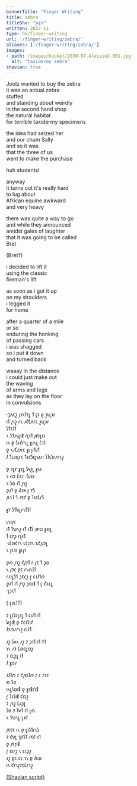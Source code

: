 ```yaml
---
bannerTitle: "Finger Writing" 
title: zebra
titleShv: "𐑟𐑧𐑚𐑮𐑩"
written: 2022-11
type: hk/finger-writing
url: '/finger-writing/zebra/'
aliases: ['/finger-writing/zebra/']
images:
- path: /images/bucket/2020-07-Alessio2-801.jpg
  alt: "taxidermy zebra"
shavian: true
---
```


<div class="latin">

Joolz wanted to buy the zebra  
it was an actual zebra  
stuffed  
and standing about weirdly  
in the second hand shop  
the natural habitat  
for terrible taxidermy specimens  

the idea had seized her  
and our chum Sally  
and so it was  
that the three of us  
went to make the purchase  

huh students!  

anyway  
it turns out it's really hard  
to lug about  
African equine awkward  
and very heavy  

there was quite a way to go  
and while they announced  
amidst gales of laughter  
that it was going to be called  
Bret  

(Bret?)  

i decided to lift it  
using the classic  
fireman's lift  

as soon as i got it up  
on my shoulders  
i legged it  
for home  

after a quarter of a mile  
or so  
enduring the honking  
of passing cars  
i was shagged  
so i put it down  
and turned back  

waaay in the distance  
i could just make out  
the waving  
of arms and legs  
as they lay on the floor  
in convulsions  

</div>

<div class="shavian">

·𐑡𐑵𐑤𐑟 𐑢𐑪𐑯𐑑𐑩𐑛 𐑑 𐑚𐑲 𐑞 𐑟𐑧𐑚𐑮𐑩  
𐑦𐑑 𐑢𐑪𐑟 𐑩𐑯 𐑨𐑒𐑗𐑵𐑩𐑤 𐑟𐑧𐑚𐑮𐑩  
𐑕𐑑𐑳𐑓𐑑  
𐑯 𐑕𐑑𐑨𐑯𐑛𐑦𐑙 𐑩𐑚𐑬𐑑 𐑢𐑽𐑛𐑤𐑦  
𐑦𐑯 𐑞 𐑕𐑧𐑒𐑩𐑯𐑛 𐑣𐑨𐑯𐑛 𐑖𐑪𐑐  
𐑞 𐑯𐑨𐑗𐑼𐑩𐑤 𐑣𐑨𐑚𐑦𐑑𐑨𐑑  
𐑓 𐑑𐑧𐑮𐑦𐑚𐑩𐑤 𐑑𐑨𐑒𐑕𐑦𐑛𐑻𐑥𐑦 𐑕𐑐𐑧𐑕𐑩𐑥𐑩𐑯𐑟  
  
𐑞 𐑲𐑛𐑾 𐑣𐑨𐑛 𐑕𐑰𐑟𐑛 𐑣𐑻  
𐑯 𐑬𐑼 𐑗𐑳𐑥 ·𐑕𐑨𐑤𐑦  
𐑯 𐑕𐑴 𐑦𐑑 𐑢𐑪𐑟  
𐑞𐑨𐑑 𐑞 𐑔𐑮𐑰 𐑝 𐑳𐑕  
𐑢𐑧𐑯𐑑 𐑑 𐑥𐑱𐑒 𐑞 𐑐𐑻𐑗𐑩𐑕  
  
𐑣𐑳 𐑕𐑑𐑿𐑛𐑩𐑯𐑑𐑕!  
  
𐑧𐑯𐑦𐑢𐑱  
𐑦𐑑 𐑑𐑻𐑯𐑟 𐑬𐑑 𐑦𐑑𐑕 𐑮𐑾𐑤𐑦 𐑣𐑸𐑛  
𐑑 𐑤𐑳𐑜 𐑩𐑚𐑬𐑑  
·𐑨𐑓𐑮𐑦𐑒𐑩𐑯 𐑧𐑒𐑢𐑲𐑯 𐑷𐑒𐑢𐑼𐑛  
𐑯 𐑝𐑧𐑮𐑦 𐑣𐑧𐑝𐑦  
  
𐑞𐑺 𐑢𐑪𐑟 𐑒𐑢𐑲𐑑 𐑩 𐑢𐑱 𐑑 𐑜𐑴  
𐑯 𐑢𐑲𐑤 𐑞𐑱 𐑩𐑯𐑬𐑯𐑕𐑑  
𐑩𐑥𐑦𐑛𐑕𐑑 𐑜𐑱𐑤𐑟 𐑝 𐑤𐑨𐑓𐑑𐑼  
𐑞𐑨𐑑 𐑦𐑑 𐑢𐑪𐑟 𐑜𐑴𐑦𐑙 𐑑 𐑚 𐑒𐑷𐑤𐑛  
·𐑚𐑮𐑧𐑑  
  
(·𐑚𐑮𐑧𐑑?)  
  
𐑲 𐑛𐑦𐑕𐑲𐑛𐑩𐑛 𐑑 𐑤𐑦𐑓𐑑 𐑦𐑑  
𐑿𐑟𐑦𐑙 𐑞 𐑒𐑤𐑨𐑕𐑦𐑒  
𐑓𐑲𐑼𐑥𐑩𐑯𐑟 𐑤𐑦𐑓𐑑  
  
𐑨𐑟 𐑕𐑵𐑯 𐑨𐑟 𐑲 𐑜𐑪𐑑 𐑦𐑑 𐑳𐑐  
𐑪𐑯 𐑥𐑲 𐑖𐑴𐑤𐑛𐑼𐑟  
𐑲 𐑤𐑧𐑜𐑛 𐑦𐑑  
𐑓 𐑣𐑴𐑥  
  
𐑨𐑓𐑑𐑼 𐑩 𐑒𐑢𐑹𐑑𐑼 𐑝 𐑩 𐑥𐑲𐑤  
𐑹 𐑕𐑴  
𐑦𐑯𐑛𐑘𐑹𐑦𐑙 𐑞 𐑣𐑪𐑙𐑒𐑦𐑙  
𐑝 𐑐𐑨𐑕𐑦𐑙 𐑒𐑸𐑟  
𐑲 𐑢𐑪𐑟 𐑖𐑨𐑜𐑛  
𐑕𐑴 𐑲 𐑐𐑫𐑑 𐑦𐑑 𐑛𐑬𐑯  
𐑯 𐑑𐑻𐑯𐑛 𐑚𐑨𐑒  
  
𐑢𐑱𐑱𐑱 𐑦𐑯 𐑞 𐑛𐑦𐑕𐑑𐑩𐑯𐑕  
𐑲 𐑒𐑫𐑛 𐑡𐑳𐑕𐑑 𐑥𐑱𐑒 𐑬𐑑  
𐑞 𐑢𐑱𐑝𐑦𐑙  
𐑝 𐑸𐑥𐑟 𐑯 𐑤𐑧𐑜𐑟  
𐑨𐑟 𐑞𐑱 𐑤𐑱 𐑪𐑯 𐑞 𐑓𐑤𐑹  
𐑦𐑯 𐑒𐑩𐑯𐑝𐑳𐑤𐑖𐑩𐑯𐑟  
  
  
[(Shavian script)](/shavian/intro)  
  
</div>  
